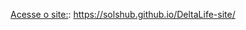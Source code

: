 [Acesse o site:](https://solshub.github.io/DeltaLife-site/): https://solshub.github.io/DeltaLife-site/
